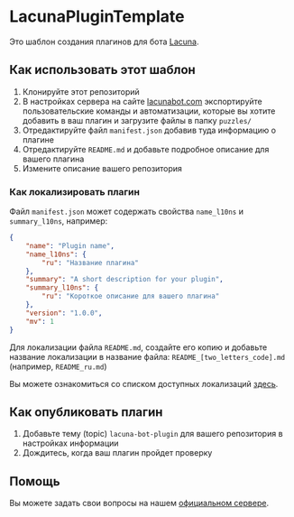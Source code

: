 # LacunaPluginTemplate

Это шаблон создания плагинов для бота [Lacuna](https://lacunabot.com).

## Как использовать этот шаблон

1. Клонируйте этот репозиторий
2. В настройках сервера на сайте [lacunabot.com](https://lacunabot.com/@me/guilds) экспортируйте пользовательские команды и автоматизации, которые вы хотите добавить в ваш плагин и загрузите файлы в папку `puzzles/`
3. Отредактируйте файл `manifest.json` добавив туда информацию о плагине
4. Отредактируйте `README.md` и добавьте подробное описание для вашего плагина
5. Измените описание вашего репозитория

### Как локализировать плагин

Файл `manifest.json` может содержать свойства `name_l10ns` и `summary_l10ns`, например:

```json
{
    "name": "Plugin name",
    "name_l10ns": {
        "ru": "Название плагина"
    },
    "summary": "A short description for your plugin",
    "summary_l10ns": {
        "ru": "Короткое описание для вашего плагина"
    },
    "version": "1.0.0",
    "mv": 1
}
```

Для локализации файла `README.md`, создайте его копию и добавьте название локализации в название файла: `README_[two_letters_code].md` (например, `README_ru.md`)

Вы можете ознакомиться со списком доступных локализаций [здесь](https://github.com/LacunaHub/LacunaLocale/blob/master/index.js#L19).

## Как опубликовать плагин

1. Добавьте тему (topic) `lacuna-bot-plugin` для вашего репозитория в настройках информации
2. Дождитесь, когда ваш плагин пройдет проверку

## Помощь

Вы можете задать свои вопросы на нашем [официальном сервере](https://discord.gg/n8ZkQMPb).